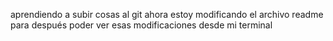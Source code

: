 aprendiendo a subir cosas al git
ahora estoy modificando el archivo readme para después poder ver esas modificaciones desde mi terminal
